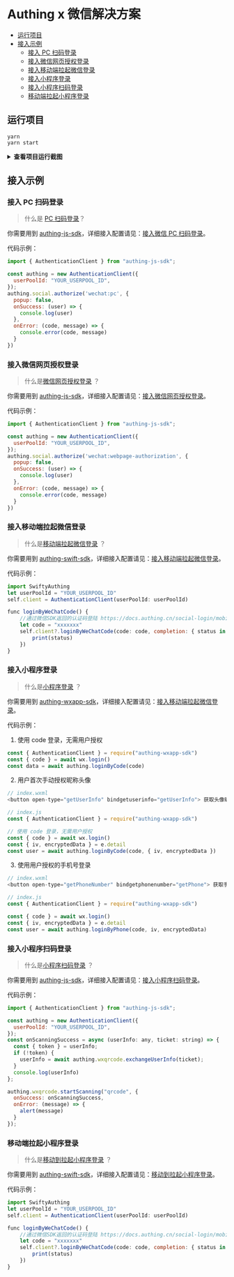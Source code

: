 # Authing x 微信解决方案

- [运行项目](#运行项目)
- [接入示例](#接入示例)
  - [接入 PC 扫码登录](#接入-pc-扫码登录)
  - [接入微信网页授权登录](#接入微信网页授权登录)
  - [接入移动端拉起微信登录](#接入移动端拉起微信登录)
  - [接入小程序登录](#接入小程序登录)
  - [接入小程序扫码登录](#接入小程序扫码登录)
  - [移动端拉起小程序登录](#移动端拉起小程序登录)

## 运行项目

```
yarn
yarn start
```

<details>
<summary><strong>查看项目运行截图</strong></summary>

![](https://cdn.authing.cn/blog/20201115153530.png)

![](https://cdn.authing.cn/blog/20201115153548.png)

![](https://cdn.authing.cn/blog/20201115153610.png)
</details>

## 接入示例

### 接入 PC 扫码登录

> 什么是 [PC 扫码登录](https://developers.weixin.qq.com/doc/oplatform/Website_App/WeChat_Login/Wechat_Login.html)？

你需要用到 [authing-js-sdk](https://docs.authing.co/sdk/sdk-for-node/authentication/SocialAuthenticationClient.html)，详细接入配置请见：[接入微信 PC 扫码登录](https://docs.authing.co/social-login/web/wechat-pc.html)。

代码示例：

```javascript
import { AuthenticationClient } from "authing-js-sdk";

const authing = new AuthenticationClient({
  userPoolId: "YOUR_USERPOOL_ID",
});
authing.social.authorize('wechat:pc', {
  popup: false,
  onSuccess: (user) => {
    console.log(user)
  },
  onError: (code, message) => {
    console.error(code, message)
  }
})
```

### 接入微信网页授权登录

> 什么是[微信网页授权登录](https://developers.weixin.qq.com/doc/offiaccount/OA_Web_Apps/Wechat_webpage_authorization.html) ？

你需要用到 [authing-js-sdk](https://docs.authing.co/sdk/sdk-for-node/authentication/SocialAuthenticationClient.html)，详细接入配置请见：[接入微信网页授权登录](https://docs.authing.co/social-login/web/wechat-mp.html)。


代码示例：
```javascript
import { AuthenticationClient } from "authing-js-sdk";

const authing = new AuthenticationClient({
  userPoolId: "YOUR_USERPOOL_ID",
});
authing.social.authorize('wechat:webpage-authorization', {
  popup: false,
  onSuccess: (user) => {
    console.log(user)
  },
  onError: (code, message) => {
    console.error(code, message)
  }
})
```

### 接入移动端拉起微信登录

> 什么是[移动端拉起微信登录](https://developers.weixin.qq.com/doc/oplatform/Mobile_App/WeChat_Login/Development_Guide.html) ？

你需要用到 [authing-swift-sdk](https://docs.authing.co/sdk/sdk-for-swift.html)，详细接入配置请见：[接入移动端拉起微信登录](https://docs.authing.co/social-login/mobile/wechat.html)。

代码示例：
```javascript
import SwiftyAuthing
let userPoolId = "YOUR_USERPOOL_ID"
self.client = AuthenticationClient(userPoolId: userPoolId)

func loginByWeChatCode() {
    //通过微信SDK返回的认证码登陆 https://docs.authing.cn/social-login/mobile/wechat.html
    let code = "xxxxxxx"
    self.client?.loginByWeChatCode(code: code, completion: { status in
        print(status)
    })
}
```

### 接入小程序登录

> 什么是[小程序登录](https://developers.weixin.qq.com/miniprogram/dev/framework/open-ability/login.html) ？

你需要用到 [authing-wxapp-sdk](https://docs.authing.co/sdk/sdk-for-wxapp.html)，详细接入配置请见：[接入移动端拉起微信登录](https://docs.authing.co/social-login/miniprogram/miniprogram/)。

代码示例：

1. 使用 code 登录，无需用户授权

```javascript
const { AuthenticationClient } = require("authing-wxapp-sdk")
const { code } = await wx.login()
const data = await authing.loginByCode(code)
```

2. 用户首次手动授权昵称头像

```javascript
// index.wxml
<button open-type="getUserInfo" bindgetuserinfo="getUserInfo"> 获取头像昵称 </button>

// index.js
const { AuthenticationClient } = require("authing-wxapp-sdk")

// 使用 code 登录，无需用户授权
const { code } = await wx.login()
const { iv, encryptedData } = e.detail
const user = await authing.loginByCode(code, { iv, encryptedData })         
```

3. 使用用户授权的手机号登录

```javascript
// index.wxml
<button open-type="getPhoneNumber" bindgetphonenumber="getPhone"> 获取手机号 </button>

// index.js
const { AuthenticationClient } = require("authing-wxapp-sdk")

const { code } = await wx.login()
const { iv, encryptedData } = e.detail
const user = await authing.loginByPhone(code, iv, encryptedData)
```

### 接入小程序扫码登录

> 什么是[小程序扫码登录](https://authing.cn/verify) ？

你需要用到 [authing-js-sdk](https://docs.authing.co/sdk/sdk-for-node/authentication/QrCodeAuthenticationClient.html)，详细接入配置请见：[接入小程序扫码登录](https://docs.authing.co/scan-qrcode/wxapp-qrcode/)。

代码示例：

```javascript
import { AuthenticationClient } from "authing-js-sdk";

const authing = new AuthenticationClient({
  userPoolId: "YOUR_USERPOOL_ID",
});
const onScanningSuccess = async (userInfo: any, ticket: string) => {
  const { token } = userInfo;
  if (!token) {
    userInfo = await authing.wxqrcode.exchangeUserInfo(ticket);
  }
  console.log(userInfo)
};

authing.wxqrcode.startScanning("qrcode", {
  onSuccess: onScanningSuccess,
  onError: (message) => {
    alert(message)
  }
});
```

### 移动端拉起小程序登录

> 什么是[移动到拉起小程序登录](https://docs.authing.co/social-login/miniprogram/app2wxapp.html) ？

你需要用到 [authing-swift-sdk](https://docs.authing.co/sdk/sdk-for-swift.html)，详细接入配置请见：[移动到拉起小程序登录](https://docs.authing.co/social-login/miniprogram/app2wxapp.html)。

代码示例：
```javascript
import SwiftyAuthing
let userPoolId = "YOUR_USERPOOL_ID"
self.client = AuthenticationClient(userPoolId: userPoolId)

func loginByWeChatCode() {
    //通过微信SDK返回的认证码登陆 https://docs.authing.cn/social-login/mobile/wechat.html
    let code = "xxxxxxx"
    self.client?.loginByWeChatCode(code: code, completion: { status in
        print(status)
    })
}
```


